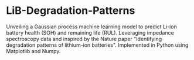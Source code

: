 # LiB-Degradation-Patterns
Unveiling a Gaussian process machine learning model to predict Li-ion battery health (SOH) and remaining life (RUL). Leveraging impedance spectroscopy data and inspired by the Nature paper "Identifying degradation patterns of lithium-ion batteries". Implemented in Python using Matplotlib and Numpy.
